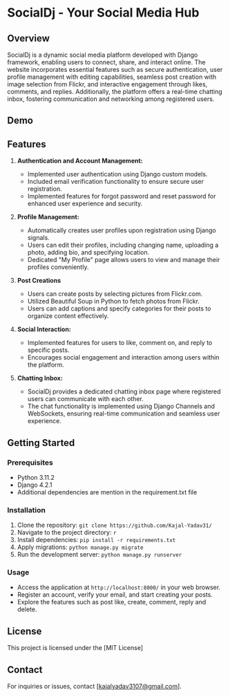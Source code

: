 # SocialDj - Your Social Media Hub

## Overview
SocialDj is a dynamic social media platform developed with Django framework, enabling users to connect, share, and interact online. The website incorporates essential features such as secure authentication, user profile management with editing capabilities, seamless post creation with image selection from Flickr, and interactive engagement through likes, comments, and replies. Additionally, the platform offers a real-time chatting inbox, fostering communication and networking among registered users. 


## Demo


## Features

1. **Authentication and Account Management:**
   - Implemented user authentication using Django custom models.
   - Included email verification functionality to ensure secure user registration.
   - Implemented features for forgot password and reset password for enhanced user experience and security.

2. **Profile Management:**
   - Automatically creates user profiles upon registration using Django signals.
   - Users can edit their profiles, including changing name, uploading a photo, adding bio, and specifying location.
   - Dedicated "My Profile" page allows users to view and manage their profiles conveniently.

3. **Post Creations**
   - Users can create posts by selecting pictures from Flickr.com.
   - Utilized Beautiful Soup in Python to fetch photos from Flickr.
   - Users can add captions and specify categories for their posts to organize content effectively.

4. **Social Interaction:**
   - Implemented features for users to like, comment on, and reply to specific posts.
   - Encourages social engagement and interaction among users within the platform.

5. **Chatting Inbox:**
   - SocialDj provides a dedicated chatting inbox page where registered users can communicate with each other.
   - The chat functionality is implemented using Django Channels and WebSockets, ensuring real-time communication and seamless user experience.

## Getting Started

### Prerequisites
- Python 3.11.2
- Django 4.2.1
- Additional dependencies are mention in the requirement.txt file

### Installation
1. Clone the repository: `git clone https://github.com/Kajal-Yadav31/`
2. Navigate to the project directory: `r`
3. Install dependencies: `pip install -r requirements.txt`
4. Apply migrations: `python manage.py migrate`
5. Run the development server: `python manage.py runserver`

### Usage
- Access the application at `http://localhost:8000/` in your web browser.
- Register an account, verify your email, and start creating your posts.
- Explore the features such as post like, create, comment, reply and delete.

## License
This project is licensed under the [MIT License]


## Contact
For inquiries or issues, contact [kajalyadav3107@gmail.com].
